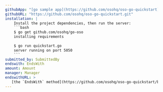 ```yaml
---
githubApp: "[go sample app](https://github.com/osohq/oso-go-quickstart)"
githubURL: "https://github.com/osohq/oso-go-quickstart.git"
installation: |
    Install the project dependencies, then run the server:
    ```bash
    $ go get github.com/osohq/go-oso
    installing requirements
    
    $ go run quickstart.go
    server running on port 5050
    ```
submitted_by: SubmittedBy
endswith: EndsWith
amount: Amount
manager: Manager
endswithURL: >
   [the `EndsWith` method](https://github.com/osohq/oso-go-quickstart/blob/main/quickstart.go#L16-L18)
---
```

